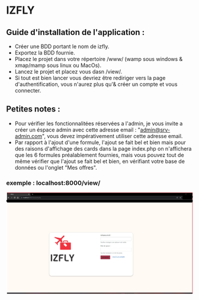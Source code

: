 # IZFLY

## Guide d'installation de l'application :
* Créer une BDD portant le nom de izfly.
* Exportez la BDD fournie.
* Placez le projet dans votre répertoire /www/ (wamp sous windows & xmap/mamp sous linux ou MacOs).
* Lancez le projet et placez vous dasn /view/.
* Si tout est bien lancer vous devriez être rediriger vers la page d'authentification, vous n'aurez plus qu'& créer un compte et vous connecter.

## Petites notes : 
* Pour vérifier les fonctionnalitées réservées a l'admin, je vous invite a créer un éspace admin avec cette adresse email : "admin@srv-admin.com", vous devez impérativement utiliser cette adresse email.
* Par rapport à l'ajout d'une formule, l'ajout se fait bel et bien mais pour des raisons d'affichage des cards dans la page index.php on n'affichera que les 6 formules préalablement fournies, mais vous pouvez tout de même vérifier que l'ajout se fait bel et bien, en vérifiant votre base de données ou l'onglet "Mes offres".


### exemple : localhost:8000/view/

![alt text](/public/media/images/localhost.jpeg)